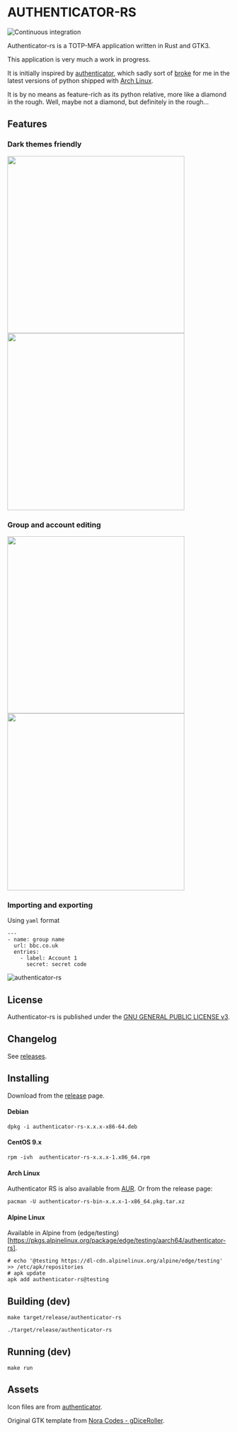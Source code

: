 AUTHENTICATOR-RS
==================
![Continuous integration](https://github.com/grumlimited/authenticator-rs/workflows/Continuous%20integration/badge.svg?branch=master)

Authenticator-rs is a TOTP-MFA application written in Rust and GTK3.

This application is very much a work in progress.

It is initially inspired by [authenticator](https://gitlab.gnome.org/World/Authenticator), which sadly sort of 
[broke](https://aur.archlinux.org/packages/authenticator/) for me 
in the latest versions of python shipped with [Arch Linux](https://www.archlinux.org/).

It is by no means as feature-rich as its python relative, more like a diamond in the rough. Well, maybe not a diamond, 
but definitely in the rough...

## Features

### Dark themes friendly

[<img src="./data/screenshots/screenshot1.png" width="400" />](./data/screenshots/screenshot1.png)
[<img src="./data/screenshots/screenshot2.png" width="400" />](./data/screenshots/screenshot2.png)

### Group and account editing
[<img src="./data/screenshots/screenshot3.png" width="400" />](./data/screenshots/screenshot3.png)
[<img src="./data/screenshots/screenshot4.png" width="400" />](./data/screenshots/screenshot4.png)


### Importing and exporting

Using `yaml` format

    ---
    - name: group name
      url: bbc.co.uk
      entries:
        - label: Account 1
          secret: secret code

![authenticator-rs](./data/screenshots/screenshot5.png "Importing")

## License

Authenticator-rs is published under the [GNU GENERAL PUBLIC LICENSE v3](./README.md).

## Changelog

See [releases](https://github.com/grumlimited/authenticator-rs/releases).

## Installing

Download from the [release](https://github.com/grumlimited/authenticator-rs/releases) page.

#### Debian

    dpkg -i authenticator-rs-x.x.x-x86-64.deb

#### CentOS 9.x

    rpm -ivh  authenticator-rs-x.x.x-1.x86_64.rpm 

#### Arch Linux

Authenticator RS is also available from [AUR](https://aur.archlinux.org/packages/authenticator-rs-bin/). Or from the release page:

    pacman -U authenticator-rs-bin-x.x.x-1-x86_64.pkg.tar.xz
    
#### Alpine Linux

Available in Alpine from (edge/testing)[https://pkgs.alpinelinux.org/package/edge/testing/aarch64/authenticator-rs].

    # echo '@testing https://dl-cdn.alpinelinux.org/alpine/edge/testing' >> /etc/apk/repositories
    # apk update
    apk add authenticator-rs@testing

## Building (dev)

    make target/release/authenticator-rs
    
    ./target/release/authenticator-rs
    
## Running (dev)

    make run
    
## Assets

Icon files are from [authenticator](https://gitlab.gnome.org/World/Authenticator).

Original GTK template from [Nora Codes - gDiceRoller](https://nora.codes/tutorial/speedy-desktop-apps-with-gtk-and-rust/).
